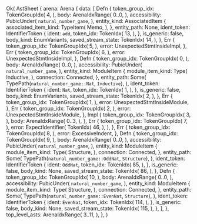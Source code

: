 Ok(
    AstSheet {
        arena: Arena {
            data: [
                Defn {
                    token_group_idx: TokenGroupIdx(
                        4,
                    ),
                    body: ArenaIdxRange(
                        0..0,
                    ),
                    accessibility: PubicUnder(
                        `natural_number_game`,
                    ),
                    entity_kind: AssociatedItem {
                        associated_item_kind: TypeItem(
                            Memo,
                        ),
                    },
                    entity_path: None,
                    ident_token: IdentifierToken {
                        ident: `add`,
                        token_idx: TokenIdx(
                            13,
                        ),
                    },
                    is_generic: false,
                    body_kind: EnumVariants,
                    saved_stream_state: TokenIdx(
                        14,
                    ),
                },
                Err {
                    token_group_idx: TokenGroupIdx(
                        5,
                    ),
                    error: UnexpectedStmtInsideImpl,
                },
                Err {
                    token_group_idx: TokenGroupIdx(
                        6,
                    ),
                    error: UnexpectedStmtInsideImpl,
                },
                Defn {
                    token_group_idx: TokenGroupIdx(
                        0,
                    ),
                    body: ArenaIdxRange(
                        0..0,
                    ),
                    accessibility: PubicUnder(
                        `natural_number_game`,
                    ),
                    entity_kind: ModuleItem {
                        module_item_kind: Type(
                            Inductive,
                        ),
                        connection: Connected,
                    },
                    entity_path: Some(
                        TypePath(`natural_number_game::Nat`, `Inductive`),
                    ),
                    ident_token: IdentifierToken {
                        ident: `Nat`,
                        token_idx: TokenIdx(
                            1,
                        ),
                    },
                    is_generic: false,
                    body_kind: EnumVariants,
                    saved_stream_state: TokenIdx(
                        2,
                    ),
                },
                Err {
                    token_group_idx: TokenGroupIdx(
                        1,
                    ),
                    error: UnexpectedStmtInsideModule,
                },
                Err {
                    token_group_idx: TokenGroupIdx(
                        2,
                    ),
                    error: UnexpectedStmtInsideModule,
                },
                Impl {
                    token_group_idx: TokenGroupIdx(
                        3,
                    ),
                    body: ArenaIdxRange(
                        0..3,
                    ),
                },
                Err {
                    token_group_idx: TokenGroupIdx(
                        7,
                    ),
                    error: ExpectIdentifier(
                        TokenIdx(
                            46,
                        ),
                    ),
                },
                Err {
                    token_group_idx: TokenGroupIdx(
                        8,
                    ),
                    error: ExcessiveIndent,
                },
                Defn {
                    token_group_idx: TokenGroupIdx(
                        9,
                    ),
                    body: ArenaIdxRange(
                        0..0,
                    ),
                    accessibility: PubicUnder(
                        `natural_number_game`,
                    ),
                    entity_kind: ModuleItem {
                        module_item_kind: Type(
                            Structure,
                        ),
                        connection: Connected,
                    },
                    entity_path: Some(
                        TypePath(`natural_number_game::OddNat`, `Structure`),
                    ),
                    ident_token: IdentifierToken {
                        ident: `OddNat`,
                        token_idx: TokenIdx(
                            85,
                        ),
                    },
                    is_generic: false,
                    body_kind: None,
                    saved_stream_state: TokenIdx(
                        86,
                    ),
                },
                Defn {
                    token_group_idx: TokenGroupIdx(
                        10,
                    ),
                    body: ArenaIdxRange(
                        0..0,
                    ),
                    accessibility: PubicUnder(
                        `natural_number_game`,
                    ),
                    entity_kind: ModuleItem {
                        module_item_kind: Type(
                            Structure,
                        ),
                        connection: Connected,
                    },
                    entity_path: Some(
                        TypePath(`natural_number_game::EvenNat`, `Structure`),
                    ),
                    ident_token: IdentifierToken {
                        ident: `EvenNat`,
                        token_idx: TokenIdx(
                            114,
                        ),
                    },
                    is_generic: false,
                    body_kind: None,
                    saved_stream_state: TokenIdx(
                        115,
                    ),
                },
            ],
        },
        top_level_asts: ArenaIdxRange(
            3..11,
        ),
    },
)